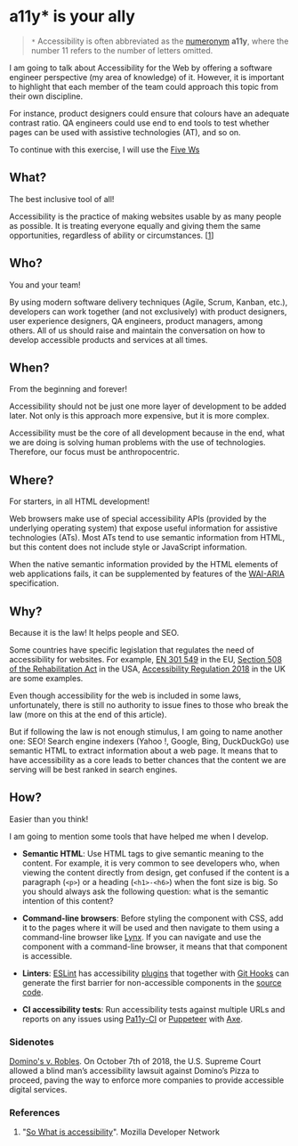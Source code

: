# a11y\* is your ally

> `*` Accessibility is often abbreviated as the [numeronym][numeronym] **a11y**, where the number 11 refers to the number of letters omitted.

I am going to talk about Accessibility for the Web by offering a software engineer perspective (my area of ​​knowledge) of it. However, it is important to highlight that each member of the team could approach this topic from their own discipline.

For instance, product designers could ensure that colours have an adequate contrast ratio. QA engineers could use end to end tools to test whether pages can be used with assistive technologies (AT), and so on.

To continue with this exercise, I will use the [Five Ws][five-w]

## What?

The best inclusive tool of all!

Accessibility is the practice of making websites usable by as many people as possible. It is treating everyone equally and giving them the same opportunities, regardless of ability or circumstances. [[1](#references)]

## Who?

You and your team!

By using modern software delivery techniques (Agile, Scrum, Kanban, etc.), developers can work together (and not exclusively) with product designers, user experience designers, QA engineers, product managers, among others. All of us should raise and maintain the conversation on how to develop accessible products and services at all times.

## When?

From the beginning and forever!

Accessibility should not be just one more layer of development to be added later. Not only is this approach more expensive, but it is more complex.

Accessibility must be the core of all development because in the end, what we are doing is solving human problems with the use of technologies. Therefore, our focus must be anthropocentric.

## Where?

For starters, in all HTML development!

Web browsers make use of special accessibility APIs (provided by the underlying operating system) that expose useful information for assistive technologies (ATs). Most ATs tend to use semantic information from HTML, but this content does not include style or JavaScript information.

When the native semantic information provided by the HTML elements of web applications fails, it can be supplemented by features of the [WAI-ARIA][wai-aria-basics] specification.

## Why?

Because it is the law! It helps people and SEO.

Some countries have specific legislation that regulates the need of accessibility for websites. For example, [EN 301 549][eu-law] in the EU, [Section 508 of the Rehabilitation Act][usa-law] in the USA, [Accessibility Regulation 2018][uk-law] in the UK are some examples.

Even though accessibility for the web is included in some laws, unfortunately, there is still no authority to issue fines to those who break the law (more on this at the end of this article).

But if following the law is not enough stimulus, I am going to name another one: SEO! Search engine indexers (Yahoo !, Google, Bing, DuckDuckGo) use semantic HTML to extract information about a web page. It means that to have accessibility as a core leads to better chances that the content we are serving will be best ranked in search engines.

## How?

Easier than you think!

I am going to mention some tools that have helped me when I develop.

- **Semantic HTML**: Use HTML tags to give semantic meaning to the content. For example, it is very common to see developers who, when viewing the content directly from design, get confused if the content is a paragraph (`<p>`) or a heading (`<h1>-<h6>`) when the font size is big. So you should always ask the following question: what is the semantic intention of this content?

- **Command-line browsers**: Before styling the component with CSS, add it to the pages where it will be used and then navigate to them using a command-line browser like [Lynx][lynx]. If you can navigate and use the component with a command-line browser, it means that that component is accessible.

- **Linters**: [ESLint][eslint] has accessibility [plugins][eslint-a11y-plugins] that together with [Git Hooks][git-hooks] can generate the first barrier for non-accessible components in the [source code][mhra-a11y-example].

- **CI accessibility tests**: Run accessibility tests against multiple URLs and reports on any issues using [Pa11y-CI][pa11y-ci] or [Puppeteer][puppeteer] with [Axe][axe].

### Sidenotes

[Domino's v. Robles][usa-supreme-court-ruling-about-a11y]. On October 7th of 2018, the U.S. Supreme Court allowed a blind man’s accessibility lawsuit against Domino’s Pizza to proceed, paving the way to enforce more companies to provide accessible digital services.

### References

1. "[So What is accessibility](https://developer.mozilla.org/en-US/docs/Learn/Accessibility/What_is_accessibility#So_what_is_accessibility)". Mozilla Developer Network

[numeronym]: https://en.wikipedia.org/wiki/Numeronym
[five-w]: https://en.wikipedia.org/wiki/Five_Ws
[wai-aria-basics]: https://developer.mozilla.org/en-US/docs/Learn/Accessibility/WAI-ARIA_basics
[eu-law]: https://www.etsi.org/deliver/etsi_en/301500_301599/301549/02.01.02_60/en_301549v020102p.pdf
[usa-law]: https://www.section508.gov/training
[uk-law]: https://www.legislation.gov.uk/uksi/2018/952/introduction/made
[lynx]: https://invisible-island.net/lynx/
[eslint]: https://eslint.org/
[eslint-a11y-plugins]: https://www.npmjs.com/package/eslint-plugin-jsx-a11y
[git-hooks]: https://git-scm.com/book/en/v2/Customizing-Git-Git-Hooks
[mhra-a11y-example]: https://github.com/MHRA/products/blob/master/medicines/web/.pa11yci
[pa11y-ci]: https://github.com/pa11y/pa11y-ci
[puppeteer]: https://github.com/puppeteer/puppeteer
[axe]: https://github.com/dequelabs/axe-core
[usa-supreme-court-ruling-about-a11y]: https://www.supremecourt.gov/DocketPDF/18/18-1539/102950/20190613153319483_DominosPetition.pdf
